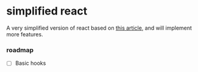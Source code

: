 # simplified react

A very simplified version of react based on [this article](https://pomb.us/build-your-own-react/?fbclid=IwAR0vkYoCtAhvlvVCcVLx9gunabzVIecxC_Sk1gJiNV9lslWsByLrT2286es), and will implement more features.

### roadmap
- [ ] Basic hooks